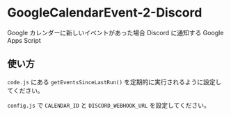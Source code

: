 # GoogleCalendarEvent-2-Discord

Google カレンダーに新しいイベントがあった場合 Discord に通知する Google Apps Script

## 使い方

`code.js` にある `getEventsSinceLastRun()` を定期的に実行されるように設定してください。

`config.js` で `CALENDAR_ID` と `DISCORD_WEBHOOK_URL` を設定してください。
